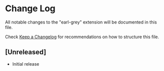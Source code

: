 # Change Log

All notable changes to the "earl-grey" extension will be documented in this file.

Check [Keep a Changelog](http://keepachangelog.com/) for recommendations on how to structure this file.

## [Unreleased]

- Initial release
